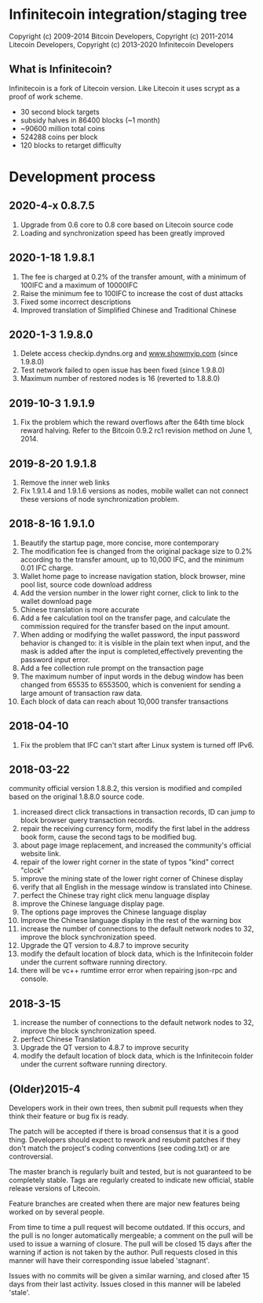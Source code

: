 Infinitecoin integration/staging tree
===============================

Copyright (c) 2009-2014 Bitcoin Developers, 
Copyright (c) 2011-2014 Litecoin Developers, 
Copyright (c) 2013-2020 Infinitecoin Developers

What is Infinitecoin?
----------------

Infinitecoin is a fork of Litecoin version. Like Litecoin it uses scrypt as a proof of work scheme.

 - 30 second block targets
 - subsidy halves in 86400 blocks (~1 month)
 - ~90600 million total coins
 - 524288 coins per block
 - 120 blocks to retarget difficulty


Development process
===================
2020-4-x 0.8.7.5
-- 
1. Upgrade from 0.6 core to 0.8 core based on Litecoin source code
2. Loading and synchronization speed has been greatly improved

2020-1-18 1.9.8.1
-- 
1. The fee is charged at 0.2% of the transfer amount, with a minimum of 100IFC and a maximum of 10000IFC
2. Raise the minimum fee to 100IFC to increase the cost of dust attacks
3. Fixed some incorrect descriptions
4. Improved translation of Simplified Chinese and Traditional Chinese


2020-1-3  1.9.8.0
--
1. Delete access checkip.dyndns.org and www.showmyip.com (since 1.9.8.0)
2. Test network failed to open issue has been fixed (since 1.9.8.0)
3. Maximum number of restored nodes is 16 (reverted to 1.8.8.0)


2019-10-3  1.9.1.9  
--
1. Fix the problem which the reward overflows after the 64th time block reward halving.
Refer to the Bitcoin 0.9.2 rc1 revision method on June 1, 2014.


2019-8-20  1.9.1.8  
--
1. Remove the inner web links
2. Fix 1.9.1.4 and 1.9.1.6 versions as nodes, mobile wallet can not connect these versions of node synchronization problem.


2018-8-16 1.9.1.0
--
1. Beautify the startup page, more concise, more contemporary
2. The modification fee is changed from the original package size to 0.2% according to the transfer amount, up to 10,000 IFC, and the minimum 0.01 IFC charge.
3. Wallet home page to increase navigation station, block browser, mine pool list, source code download address
4. Add the version number in the lower right corner, click to link to the wallet download page
5. Chinese translation is more accurate
6. Add a fee calculation tool on the transfer page, and calculate the commission required for the transfer based on the input amount.
7. When adding or modifying the wallet password, the input password behavior is changed to: it is visible in the plain text when input, and the mask is added after the input is completed,effectively preventing the password input error.
8. Add a fee collection rule prompt on the transaction page
9. The maximum number of input words in the debug window has been changed from 65535 to 6553500, which is convenient for sending a large amount of transaction raw data.
10. Each block of data can reach about 10,000 transfer transactions


2018-04-10
--
1. Fix the problem that IFC can't start after Linux system is turned off IPv6.


2018-03-22
--
community official version 1.8.8.2, this version is modified and compiled based on the original 1.8.8.0 source code.
1. increased direct click transactions in transaction records, ID can jump to block browser query transaction records.
2. repair the receiving currency form, modify the first label in the address book form, cause the second tags to be modified bug.
3. about page image replacement, and increased the community's official website link.
4. repair of the lower right corner in the state of typos "kind" correct "clock"
5. improve the mining state of the lower right corner of Chinese display
6. verify that all English in the message window is translated into Chinese.
7. perfect the Chinese tray right click menu language display
8. improve the Chinese language display page.
9. The options page improves the Chinese language display
10. Improve the Chinese language display in the rest of the warning box
11. increase the number of connections to the default network nodes to 32, improve the block synchronization speed.
12. Upgrade the QT version to 4.8.7 to improve security
13. modify the default location of block data, which is the Infinitecoin folder under the current software running directory.
14. there will be vc++ rumtime error error when repairing json-rpc and console.

2018-3-15
--
1. increase the number of connections to the default network nodes to 32, improve the block synchronization speed.
2. perfect Chinese Translation
3. Upgrade the QT version to 4.8.7 to improve security
4. modify the default location of block data, which is the Infinitecoin folder under the current software running directory.


(Older)2015-4
---
Developers work in their own trees, then submit pull requests when
they think their feature or bug fix is ready.

The patch will be accepted if there is broad consensus that it is a
good thing.  Developers should expect to rework and resubmit patches
if they don't match the project's coding conventions (see coding.txt)
or are controversial.

The master branch is regularly built and tested, but is not guaranteed
to be completely stable. Tags are regularly created to indicate new
official, stable release versions of Litecoin.

Feature branches are created when there are major new features being
worked on by several people.

From time to time a pull request will become outdated. If this occurs, and
the pull is no longer automatically mergeable; a comment on the pull will
be used to issue a warning of closure. The pull will be closed 15 days
after the warning if action is not taken by the author. Pull requests closed
in this manner will have their corresponding issue labeled 'stagnant'.

Issues with no commits will be given a similar warning, and closed after
15 days from their last activity. Issues closed in this manner will be 
labeled 'stale'. 
